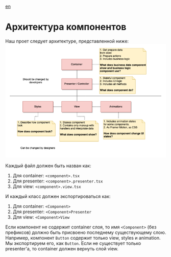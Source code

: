 [en](./README.md)

# Архитектура компонентов

Наш проет следует архитектуре, представленной ниже:
![Architecture](./architecture.png)

Каждый файл должен быть назван как:
1. Для container: `<component>.tsx`
2. Для presenter: `<component>.presenter.tsx`
3. Для view: `<component>.view.tsx`

И каждый класс должен экспортироваться как:
1. Для container: `<Component>`
2. Для presenter: `<Component>Presenter`
3. Для view: `<Component>View`

Если компонент не содержит container слоя, то имя `<Component>` 
(без префиксов) должно быть присвоено последнему существующему слою. 
Например, компонент `Button` содержит только view, styles и animation. 
Мы экспортируем его, как `Button`. Если не существует только presenter'а, 
то container должен вернуть слой view.
